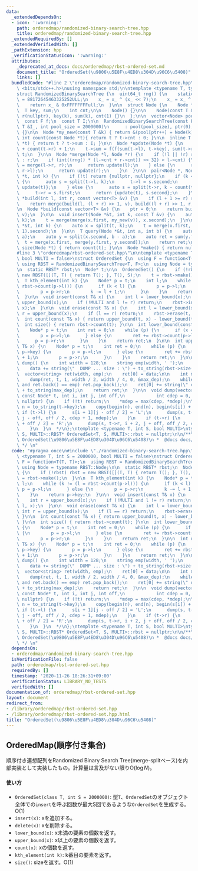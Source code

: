 ```yaml
---
data:
  _extendedDependsOn:
  - icon: ':warning:'
    path: orderedmap/randomized-binary-search-tree.hpp
    title: orderedmap/randomized-binary-search-tree.hpp
  _extendedRequiredBy: []
  _extendedVerifiedWith: []
  _pathExtension: hpp
  _verificationStatusIcon: ':warning:'
  attributes:
    _deprecated_at_docs: docs/orderedmap/rbst-ordered-set.md
    document_title: "OrderedSet(\u9806\u5E8F\u4ED8\u304D\u96C6\u5408)"
    links: []
  bundledCode: "#line 2 \"orderedmap/randomized-binary-search-tree.hpp\"\n#include\
    \ <bits/stdc++.h>\nusing namespace std;\n\ntemplate <typename T, typename F>\n\
    struct RandomizedBinarySearchTree {\n  uint64_t rng() {\n    static uint64_t x_\
    \ = 88172645463325252ULL;\n    x_ = x_ ^ (x_ << 7);\n    x_ = x_ ^ (x_ >> 9);\n\
    \    return x_ & 0xFFFFFFFFull;\n  }\n\n  struct Node {\n    Node *l, *r;\n  \
    \  T key, sum;\n    int cnt;\n\n    Node() {}\n\n    Node(const T &k) : l(nullptr),\
    \ r(nullptr), key(k), sum(k), cnt(1) {}\n  };\n\n  vector<Node> pool;\n  int ptr;\n\
    \  const F f;\n  const T I;\n\n  RandomizedBinarySearchTree(const F &f_, const\
    \ T &I_, int pool_size = 2000000)\n      : pool(pool_size), ptr(0), f(f_), I(I_)\
    \ {}\n\n  Node *my_new(const T &k) { return &(pool[ptr++] = Node(k)); }\n\n  inline\
    \ int count(const Node *t){ return t ? t->cnt : 0; }\n\n  inline T sum(const Node\
    \ *t) { return t ? t->sum : I; }\n\n  Node *update(Node *t) {\n    t->cnt = count(t->l)\
    \ + count(t->r) + 1;\n    t->sum = f(f(sum(t->l), t->key), sum(t->r));\n    return\
    \ t;\n  }\n\n  Node *merge(Node *l, Node *r) {\n    if (!l || !r) return l ? l\
    \ : r;\n    if (int((rng() * (l->cnt + r->cnt)) >> 32) < l->cnt) {\n      l->r\
    \ = merge(l->r, r);\n      return update(l);\n    } else {\n      r->l = merge(l,\
    \ r->l);\n      return update(r);\n    }\n  }\n\n  pair<Node *, Node *> split(Node\
    \ *t, int k) {\n    if (!t) return {nullptr, nullptr};\n    if (k <= count(t->l))\
    \ {\n      auto s = split(t->l, k);\n      t->l = s.second;\n      return {s.first,\
    \ update(t)};\n    } else {\n      auto s = split(t->r, k - count(t->l) - 1);\n\
    \      t->r = s.first;\n      return {update(t), s.second};\n    }\n  }\n\n  Node\
    \ *build(int l, int r, const vector<T> &v) {\n    if (l + 1 >= r) return my_new(v[l]);\n\
    \    return merge(build(l, (l + r) >> 1, v), build((l + r) >> 1, r, v));\n  }\n\
    \n  Node *build(const vector<T> &v) {\n    ptr = 0;\n    return build(0, (int)v.size(),\
    \ v);\n  }\n\n  void insert(Node *&t, int k, const T &v) {\n    auto x = split(t,\
    \ k);\n    t = merge(merge(x.first, my_new(v)), x.second);\n  }\n\n  void erase(Node\
    \ *&t, int k) {\n    auto x = split(t, k);\n    t = merge(x.first, split(x.second,\
    \ 1).second);\n  }\n\n  T query(Node *&t, int a, int b) {\n    auto x = split(t,\
    \ a);\n    auto y = split(x.second, b - a);\n    auto ret = sum(y.first);\n  \
    \  t = merge(x.first, merge(y.first, y.second));\n    return ret;\n  }\n\n  int\
    \ size(Node *t) { return count(t); }\n\n  Node *make() { return nullptr; }\n};\n\
    #line 3 \"orderedmap/rbst-ordered-set.hpp\"\n\ntemplate <typename T, int S = 2000000,\
    \ bool MULTI = false>\nstruct OrderedSet {\n  using F = function<T(T, T)>;\n \
    \ using RBST = RandomizedBinarySearchTree<T, F>;\n  using Node = typename RBST::Node;\n\
    \n  static RBST* rbst;\n  Node* t;\n\n  OrderedSet() {\n    if (!rbst) rbst =\
    \ new RBST([](T, T) { return T(); }, T(), S);\n    t = rbst->make();\n  }\n\n\
    \  T kth_element(int k) {\n    Node* p = t;\n    int l;\n    while (k != (l =\
    \ rbst->count(p->l))) {\n      if (k < l) {\n        p = p->l;\n      } else {\n\
    \        p = p->r;\n        k -= l + 1;\n      }\n    }\n    return p->key;\n\
    \  }\n\n  void insert(const T& x) {\n    int l = lower_bound(x);\n    int r =\
    \ upper_bound(x);\n    if (!MULTI and l != r) return;\n    rbst->insert(t, l,\
    \ x);\n  }\n\n  void erase(const T& x) {\n    int l = lower_bound(x);\n    int\
    \ r = upper_bound(x);\n    if (l == r) return;\n    rbst->erase(t, l);\n  }\n\n\
    \  int count(const T& x) { return upper_bound(t, x) - lower_bound(t, x); }\n\n\
    \  int size() { return rbst->count(t); }\n\n  int lower_bound(const T& x) {\n\
    \    Node* p = t;\n    int ret = 0;\n    while (p) {\n      if (x <= p->key) {\n\
    \        p = p->l;\n      } else {\n        ret += rbst->count(p->l) + 1;\n  \
    \      p = p->r;\n      }\n    }\n    return ret;\n  }\n\n  int upper_bound(const\
    \ T& x) {\n    Node* p = t;\n    int ret = 0;\n    while (p) {\n      if (x <\
    \ p->key) {\n        p = p->l;\n      } else {\n        ret += rbst->count(p->l)\
    \ + 1;\n        p = p->r;\n      }\n    }\n    return ret;\n  }\n\n  /*\n  vector<string>\
    \ dump() {\n    int width = 128;\n    string emp(width, ' ');\n    string data;\n\
    \    data += string(\"  DUMP ... size : \") + to_string(rbst->size(t));\n\n  \
    \  vector<string> ret(width, emp);\n    ret[0] = data;\n\n    int max_dep = 0;\n\
    \    dump(ret, t, 1, width / 2, width / 4, 0, &max_dep);\n    while (ret.size()\
    \ and ret.back() == emp) ret.pop_back();\n    ret[0] += string(\" depth : \")\
    \ + to_string(max_dep);\n    return ret;\n  }\n\n  void dump(vector<string>& s,\
    \ const Node* t, int i, int j, int off,\n            int cdep = 0, int* mdep =\
    \ nullptr) {\n    if (!t) return;\n    *mdep = max(cdep, *mdep);\n\n    string\
    \ n = to_string(t->key);\n    copy(begin(n), end(n), begin(s[i]) + j);\n\n   \
    \ if (t->l) {\n      s[i + 1][j - off / 2] = 'L';\n      dump(s, t->l, i + 2,\
    \ j - off, off / 2, cdep + 1, mdep);\n    }\n    if (t->r) {\n      s[i + 1][j\
    \ + off / 2] = 'R';\n      dump(s, t->r, i + 2, j + off, off / 2, cdep + 1, mdep);\n\
    \    }\n  }\n  */\n};\ntemplate <typename T, int S, bool MULTI>\ntypename OrderedSet<T,\
    \ S, MULTI>::RBST* OrderedSet<T, S, MULTI>::rbst = nullptr;\n\n/**\n *  @brief\
    \ OrderedSet(\u9806\u5E8F\u4ED8\u304D\u96C6\u5408)\n *  @docs docs/orderedmap/rbst-ordered-set.md\n\
    \ */ \n"
  code: "#pragma once\n#include \"./randomized-binary-search-tree.hpp\"\n\ntemplate\
    \ <typename T, int S = 2000000, bool MULTI = false>\nstruct OrderedSet {\n  using\
    \ F = function<T(T, T)>;\n  using RBST = RandomizedBinarySearchTree<T, F>;\n \
    \ using Node = typename RBST::Node;\n\n  static RBST* rbst;\n  Node* t;\n\n  OrderedSet()\
    \ {\n    if (!rbst) rbst = new RBST([](T, T) { return T(); }, T(), S);\n    t\
    \ = rbst->make();\n  }\n\n  T kth_element(int k) {\n    Node* p = t;\n    int\
    \ l;\n    while (k != (l = rbst->count(p->l))) {\n      if (k < l) {\n       \
    \ p = p->l;\n      } else {\n        p = p->r;\n        k -= l + 1;\n      }\n\
    \    }\n    return p->key;\n  }\n\n  void insert(const T& x) {\n    int l = lower_bound(x);\n\
    \    int r = upper_bound(x);\n    if (!MULTI and l != r) return;\n    rbst->insert(t,\
    \ l, x);\n  }\n\n  void erase(const T& x) {\n    int l = lower_bound(x);\n   \
    \ int r = upper_bound(x);\n    if (l == r) return;\n    rbst->erase(t, l);\n \
    \ }\n\n  int count(const T& x) { return upper_bound(t, x) - lower_bound(t, x);\
    \ }\n\n  int size() { return rbst->count(t); }\n\n  int lower_bound(const T& x)\
    \ {\n    Node* p = t;\n    int ret = 0;\n    while (p) {\n      if (x <= p->key)\
    \ {\n        p = p->l;\n      } else {\n        ret += rbst->count(p->l) + 1;\n\
    \        p = p->r;\n      }\n    }\n    return ret;\n  }\n\n  int upper_bound(const\
    \ T& x) {\n    Node* p = t;\n    int ret = 0;\n    while (p) {\n      if (x <\
    \ p->key) {\n        p = p->l;\n      } else {\n        ret += rbst->count(p->l)\
    \ + 1;\n        p = p->r;\n      }\n    }\n    return ret;\n  }\n\n  /*\n  vector<string>\
    \ dump() {\n    int width = 128;\n    string emp(width, ' ');\n    string data;\n\
    \    data += string(\"  DUMP ... size : \") + to_string(rbst->size(t));\n\n  \
    \  vector<string> ret(width, emp);\n    ret[0] = data;\n\n    int max_dep = 0;\n\
    \    dump(ret, t, 1, width / 2, width / 4, 0, &max_dep);\n    while (ret.size()\
    \ and ret.back() == emp) ret.pop_back();\n    ret[0] += string(\" depth : \")\
    \ + to_string(max_dep);\n    return ret;\n  }\n\n  void dump(vector<string>& s,\
    \ const Node* t, int i, int j, int off,\n            int cdep = 0, int* mdep =\
    \ nullptr) {\n    if (!t) return;\n    *mdep = max(cdep, *mdep);\n\n    string\
    \ n = to_string(t->key);\n    copy(begin(n), end(n), begin(s[i]) + j);\n\n   \
    \ if (t->l) {\n      s[i + 1][j - off / 2] = 'L';\n      dump(s, t->l, i + 2,\
    \ j - off, off / 2, cdep + 1, mdep);\n    }\n    if (t->r) {\n      s[i + 1][j\
    \ + off / 2] = 'R';\n      dump(s, t->r, i + 2, j + off, off / 2, cdep + 1, mdep);\n\
    \    }\n  }\n  */\n};\ntemplate <typename T, int S, bool MULTI>\ntypename OrderedSet<T,\
    \ S, MULTI>::RBST* OrderedSet<T, S, MULTI>::rbst = nullptr;\n\n/**\n *  @brief\
    \ OrderedSet(\u9806\u5E8F\u4ED8\u304D\u96C6\u5408)\n *  @docs docs/orderedmap/rbst-ordered-set.md\n\
    \ */ \n"
  dependsOn:
  - orderedmap/randomized-binary-search-tree.hpp
  isVerificationFile: false
  path: orderedmap/rbst-ordered-set.hpp
  requiredBy: []
  timestamp: '2020-11-26 18:26:31+09:00'
  verificationStatus: LIBRARY_NO_TESTS
  verifiedWith: []
documentation_of: orderedmap/rbst-ordered-set.hpp
layout: document
redirect_from:
- /library/orderedmap/rbst-ordered-set.hpp
- /library/orderedmap/rbst-ordered-set.hpp.html
title: "OrderedSet(\u9806\u5E8F\u4ED8\u304D\u96C6\u5408)"
---
```

## OrderedMap(順序付き集合)

順序付き連想配列をRandomized Binary Search Tree(merge-splitベース)を内部実装として実装したもの。計算量は言及がない限り$\mathrm{O}(\log N)$。

#### 使い方

- `OrderedSet(class T, int S = 2000000)`: 型`T`、`OrderedSet`のオブジェクト全体での`insert`を呼ぶ回数が最大S回であるような`OrderedSet`を生成する。$\mathrm{O}(1)$
- `insert(x)`: xを追加する。
- `delete(x)`: xを削除する。
- `lower_bound(x)`: x未満の要素の個数を返す。
- `upper_bound(x)`: x以上の要素の個数を返す。
- `count(x)`: xの個数を返す。
- `kth_element(int k)`: k番目の要素を返す。
- `size()`: sizeを返す。$\mathrm{O}(1)$
